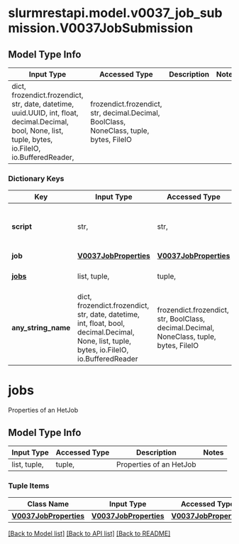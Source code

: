 # slurmrestapi.model.v0037_job_submission.V0037JobSubmission

## Model Type Info
Input Type | Accessed Type | Description | Notes
------------ | ------------- | ------------- | -------------
dict, frozendict.frozendict, str, date, datetime, uuid.UUID, int, float, decimal.Decimal, bool, None, list, tuple, bytes, io.FileIO, io.BufferedReader,  | frozendict.frozendict, str, decimal.Decimal, BoolClass, NoneClass, tuple, bytes, FileIO |  | 

### Dictionary Keys
Key | Input Type | Accessed Type | Description | Notes
------------ | ------------- | ------------- | ------------- | -------------
**script** | str,  | str,  | Executable script (full contents) to run in batch step | 
**job** | [**V0037JobProperties**](V0037JobProperties.md) | [**V0037JobProperties**](V0037JobProperties.md) |  | [optional] 
**[jobs](#jobs)** | list, tuple,  | tuple,  | Properties of an HetJob | [optional] 
**any_string_name** | dict, frozendict.frozendict, str, date, datetime, int, float, bool, decimal.Decimal, None, list, tuple, bytes, io.FileIO, io.BufferedReader | frozendict.frozendict, str, BoolClass, decimal.Decimal, NoneClass, tuple, bytes, FileIO | any string name can be used but the value must be the correct type | [optional]

# jobs

Properties of an HetJob

## Model Type Info
Input Type | Accessed Type | Description | Notes
------------ | ------------- | ------------- | -------------
list, tuple,  | tuple,  | Properties of an HetJob | 

### Tuple Items
Class Name | Input Type | Accessed Type | Description | Notes
------------- | ------------- | ------------- | ------------- | -------------
[**V0037JobProperties**](V0037JobProperties.md) | [**V0037JobProperties**](V0037JobProperties.md) | [**V0037JobProperties**](V0037JobProperties.md) |  | 

[[Back to Model list]](../../README.md#documentation-for-models) [[Back to API list]](../../README.md#documentation-for-api-endpoints) [[Back to README]](../../README.md)


